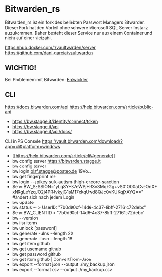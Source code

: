 # Bitwarden_rs
Bitwarden_rs ist ein fork des beliebten Passwort Managers Bitwarden. Dieser Fork hat den Vorteil ohne schwere Microsoft SQL Server Instanz auzukommen.
Daher besteht dieser Service nur aus einem Container und nicht auf einer vielzahl.

https://hub.docker.com/r/vaultwarden/server  
https://github.com/dani-garcia/vaultwarden

## WICHTIG!
Bei Problemem mit Bitwarden: 
[Entwickler](https://github.com/dani-garcia/bitwarden_rs)

## CLI
https://docs.bitwarden.com/api
https://help.bitwarden.com/article/public-api

* https://bw.stagge.it/identity/connect/token
* https://bw.stagge.it/api
* https://bw.stagge.it/api/docs/

CLI in PS Console   https://vault.bitwarden.com/download/?app=cli&platform=windows
* [[https://help.bitwarden.com/article/cli/#generate]]
* bw config server https://bitwarden.stagge.it
* bw config server
* bw login olaf.stagge@posteo.de 19Vo...
* bw get fingerprint me
* bw login --apikey sulk-autism-thigh-encore-sanction
* $env:BW_SESSION="yLq8Y+B7eWPjHR3v3MqkGg+vS01O00aCveOnXFxNRgLeYzqJO2j4PRJvkyjG1sM17xkqUwd8QJcQvKUKqjXAYQ=="   #ändert sich nach jedem Login
* bw update
* bw status  -- > UserID: "7b0d90cf-14d6-4c37-8bff-27161c72debc"
* $env:BW_CLIENTID = "7b0d90cf-14d6-4c37-8bff-27161c72debc"
* bw --version
* bw list items
* bw unlock [password]
* bw generate -ulns --length 20
* bw generate -lusn --length 18
* bw get item github
* bw get username github
* bw get password github
* bw get item github | ConvertFrom-Json
* bw export --format json --output ./my_backup.json
* bw export --format csv --output ./my_backup.csv

